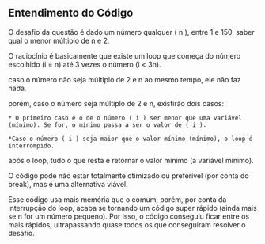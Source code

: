 ## Entendimento do Código

O desafio da questão é dado um número qualquer ( n ), entre 1 e 150, saber qual o menor múltiplo de n e 2.

O raciocínio é basicamente que existe um loop que começa do número escolhido (i = n) até 3 vezes o número (i < 3n).

caso o número não seja múltiplo de 2 e n ao mesmo tempo, ele não faz nada.

porém, caso o número seja múltiplo de 2 e n, existirão dois casos:

	* O primeiro caso é o de o número ( i ) ser menor que uma variável (mínimo). Se for, o mínimo passa a ser o valor de ( i ).

	*Caso o número ( i ) seja maior que o valor mínimo (mínimo), o loop é interrompido.

após o loop, tudo o que resta é retornar o valor mínimo (a variável mínimo).


O código pode não estar totalmente otimizado ou preferível (por conta do break), mas é uma alternativa viável.

Esse código usa mais memória que o comum, porém, por conta da interrupção do loop, acaba se tornando um código super rápido (ainda mais se n for um número pequeno). Por isso, o código conseguiu ficar entre os mais rápidos, ultrapassando quase todos os que conseguiram resolver o desafio.
